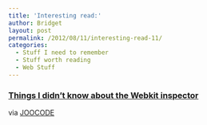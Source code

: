 ```yaml
---
title: 'Interesting read:'
author: Bridget
layout: post
permalink: /2012/08/11/interesting-read-11/
categories:
  - Stuff I need to remember
  - Stuff worth reading
  - Web Stuff
---
```

### [Things I didn&#8217;t know about the Webkit inspector][1]

via [JOOCODE][2]

 [1]: http://blog.joocode.com/browsers/12-things-about-the-webkit-inspector-i-didnt-know/
 [2]: http://blog.joocode.com/
